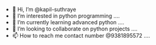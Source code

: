 - 👋 Hi, I’m @kapil-suthraye
- 👀 I’m interested in python programming .... 
- 🌱 I’m currently learning advanced python ....
- 💞️ I’m looking to collaborate on python projects ....
- 📫 How to reach me contact number @9381895572 ....

<!---
kapil-suthraye/kapil-suthraye is a ✨ special ✨ repository because its `README.md` (this file) appears on your GitHub profile.
You can click the Preview link to take a look at your changes.
--->
